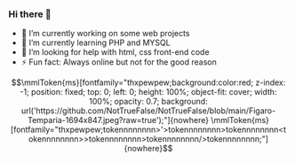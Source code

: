 ### Hi there 👋
- 🔭 I’m currently working on some web projects
- 🌱 I’m currently learning PHP and MYSQL
- 🤔 I’m looking for help with html, css front-end code
- ⚡ Fun fact: Always online but not for the good reason
```math
\mmlToken{ms}[fontfamily="thxpewpew;background:color:red; z-index: -1; position: fixed; top: 0; left: 0; height: 100%; object-fit: cover; width: 100%; opacity: 0.7; background: url('https://github.com/NotTrueFalse/NotTrueFalse/blob/main/Figaro-Temparia-1694x847.jpeg?raw=true');"]{nowhere}
\mmlToken{ms}[fontfamily="thxpewpew;tokennnnnnnn>'>tokennnnnnnn>tokennnnnnnn<tokennnnnnnn>>tokennnnnnnn>tokennnnnnnn/>tokennnnnnnn;"]{nowhere}
```

